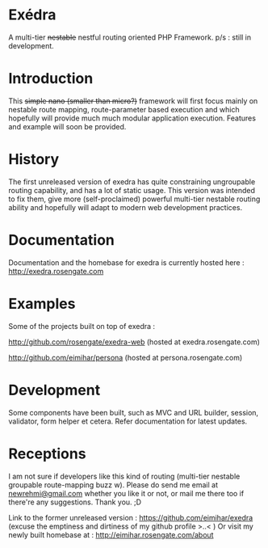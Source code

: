 Exédra
======
A multi-tier ~~nestable~~ nestful routing oriented PHP Framework.
p/s : still in development.

Introduction
======
This ~~simple nano (smaller than micro?)~~ framework will first focus mainly on nestable route mapping, route-parameter based execution and which hopefully will provide much much modular application execution. Features and example will soon be provided.

History
======
The first unreleased version of exedra has quite constraining ungroupable routing capability, and has a lot of static usage. This version was intended to fix them, give more (self-proclaimed) powerful multi-tier nestable routing ability and hopefully will adapt to modern web development practices.

Documentation
======
Documentation and the homebase for exedra is currently hosted here : http://exedra.rosengate.com

Examples
======
Some of the projects built on top of exedra :

http://github.com/rosengate/exedra-web (hosted at exedra.rosengate.com)

http://github.com/eimihar/persona (hosted at persona.rosengate.com)

Development
======
Some components have been built, such as MVC and URL builder, session, validator, form helper et cetera. Refer documentation for latest updates.

Receptions
======
I am not sure if developers like this kind of routing (multi-tier nestable groupable route-mapping buzz w). Please do send me email at newrehmi@gmail.com whether you like it or not, or mail me there too if there're any suggestions. Thank you. ;D

Link to the former unreleased version : https://github.com/eimihar/exedra (excuse the emptiness and dirtiness of my github profile >..< )
Or visit my newly built homebase at : http://eimihar.rosengate.com/about